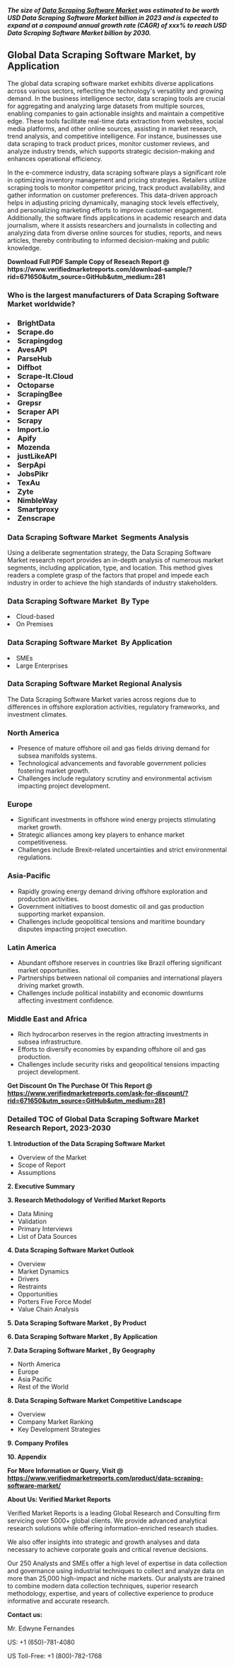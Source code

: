 <p><em><strong>The size of <a href="https://www.verifiedmarketreports.com/download-sample/?rid=671650&utm_source=GitHub&utm_medium=281" target="_blank">Data Scraping Software Market </a> was estimated to be worth USD Data Scraping Software Market billion in 2023 and is expected to expand at a compound annual growth rate (CAGR) of xxx% to reach USD Data Scraping Software Market billion by 2030.</strong></em><br /><h2>Global Data Scraping Software Market, by Application</h2><p>The global data scraping software market exhibits diverse applications across various sectors, reflecting the technology's versatility and growing demand. In the business intelligence sector, data scraping tools are crucial for aggregating and analyzing large datasets from multiple sources, enabling companies to gain actionable insights and maintain a competitive edge. These tools facilitate real-time data extraction from websites, social media platforms, and other online sources, assisting in market research, trend analysis, and competitive intelligence. For instance, businesses use data scraping to track product prices, monitor customer reviews, and analyze industry trends, which supports strategic decision-making and enhances operational efficiency.</p><p>In the e-commerce industry, data scraping software plays a significant role in optimizing inventory management and pricing strategies. Retailers utilize scraping tools to monitor competitor pricing, track product availability, and gather information on customer preferences. This data-driven approach helps in adjusting pricing dynamically, managing stock levels effectively, and personalizing marketing efforts to improve customer engagement. Additionally, the software finds applications in academic research and data journalism, where it assists researchers and journalists in collecting and analyzing data from diverse online sources for studies, reports, and news articles, thereby contributing to informed decision-making and public knowledge.</p></p><p id="" class=""><strong>Download Full PDF Sample Copy of Reseach Report @ <a target="">https://www.verifiedmarketreports.com/download-sample/?rid=671650&utm_source=GitHub&utm_medium=281</a></strong></p><h3 id="" class="">Who is the largest manufacturers of&nbsp;Data Scraping Software Market worldwide?</h3><h3 class=""></Li><Li>BrightData</Li><Li> Scrape.do</Li><Li> Scrapingdog</Li><Li> AvesAPI</Li><Li> ParseHub</Li><Li> Diffbot</Li><Li> Scrape-It.Cloud</Li><Li> Octoparse</Li><Li> ScrapingBee</Li><Li> Grepsr</Li><Li> Scraper API</Li><Li> Scrapy</Li><Li> Import.io</Li><Li> Apify</Li><Li> Mozenda</Li><Li> justLikeAPI</Li><Li> SerpApi</Li><Li> JobsPikr</Li><Li> TexAu</Li><Li> Zyte</Li><Li> NimbleWay</Li><Li> Smartproxy</Li><Li> Zenscrape</h3><h3 id="" class="">Data Scraping Software Market &nbsp;Segments Analysis</h3><p id="" class="">Using a deliberate segmentation strategy, the Data Scraping Software Market research report provides an in-depth analysis of numerous market segments, including application, type, and location. This method gives readers a complete grasp of the factors that propel and impede each industry in order to achieve the high standards of industry stakeholders.</p><h3 id="" class="">Data Scraping Software Market &nbsp;By Type</h3><p></Li><Li>Cloud-based</Li><Li> On Premises</p><h3 id="" class="">Data Scraping Software Market &nbsp;By Application</h3><p class=""></Li><Li>SMEs</Li><Li> Large Enterprises</p><h3 id="" class="">Data Scraping Software Market Regional Analysis</h3><p id="" class="">The Data Scraping Software Market varies across regions due to differences in offshore exploration activities, regulatory frameworks, and investment climates.</p><h3 id="" class="">North America</h3><ul><li>Presence of mature offshore oil and gas fields driving demand for subsea manifolds systems.</li><li>Technological advancements and favorable government policies fostering market growth.</li><li>Challenges include regulatory scrutiny and environmental activism impacting project development.</li></ul><h3 id="" class="">Europe</h3><ul><li>Significant investments in offshore wind energy projects stimulating market growth.</li><li>Strategic alliances among key players to enhance market competitiveness.</li><li>Challenges include Brexit-related uncertainties and strict environmental regulations.</li></ul><h3 id="" class="">Asia-Pacific</h3><ul><li>Rapidly growing energy demand driving offshore exploration and production activities.</li><li>Government initiatives to boost domestic oil and gas production supporting market expansion.</li><li>Challenges include geopolitical tensions and maritime boundary disputes impacting project execution.</li></ul><h3 id="" class="">Latin America</h3><ul><li>Abundant offshore reserves in countries like Brazil offering significant market opportunities.</li><li>Partnerships between national oil companies and international players driving market growth.</li><li>Challenges include political instability and economic downturns affecting investment confidence.</li></ul><h3 id="" class="">Middle East and Africa</h3><ul><li>Rich hydrocarbon reserves in the region attracting investments in subsea infrastructure.</li><li>Efforts to diversify economies by expanding offshore oil and gas production.</li><li>Challenges include security risks and geopolitical tensions impacting project development.</li></ul><p id="" class=""><strong>Get Discount On The Purchase Of This Report @ <a href="https://www.verifiedmarketreports.com/ask-for-discount/?rid=671650&utm_source=GitHub&utm_medium=281" target="_blank">https://www.verifiedmarketreports.com/ask-for-discount/?rid=671650&utm_source=GitHub&utm_medium=281</a></strong></p><h3 id="" class="">Detailed TOC of Global Data Scraping Software Market Research Report, 2023-2030</h3><p id="" class=""><strong>1. Introduction of the Data Scraping Software Market </strong></p><ul><li>Overview of the Market</li><li>Scope of Report</li><li>Assumptions</li></ul><p id="" class=""><strong>2. Executive Summary</strong></p><p id="" class=""><strong>3. Research Methodology of Verified Market Reports</strong></p><ul><li>Data Mining</li><li>Validation</li><li>Primary Interviews</li><li>List of Data Sources</li></ul><p id="" class=""><strong>4. Data Scraping Software Market Outlook</strong></p><ul><li>Overview</li><li>Market Dynamics</li><li>Drivers</li><li>Restraints</li><li>Opportunities</li><li>Porters Five Force Model</li><li>Value Chain Analysis</li></ul><p id="" class=""><strong>5. Data Scraping Software Market , By Product</strong></p><p id="" class=""><strong>6. Data Scraping Software Market , By Application</strong></p><p id="" class=""><strong>7. Data Scraping Software Market , By Geography</strong></p><ul><li>North America</li><li>Europe</li><li>Asia Pacific</li><li>Rest of the World</li></ul><p id="" class=""><strong>8. Data Scraping Software Market Competitive Landscape</strong></p><ul><li>Overview</li><li>Company Market Ranking</li><li>Key Development Strategies</li></ul><p id="" class=""><strong>9. Company Profiles</strong></p><p id="" class=""><strong>10. Appendix</strong></p><p id="" class=""><strong>For More Information or Query, Visit @ <a href="https://www.verifiedmarketreports.com/product/data-scraping-software-market/" target="_blank">https://www.verifiedmarketreports.com/product/data-scraping-software-market/</a></strong></p><p id="" class=""><strong>About Us: Verified Market Reports</strong></p><p id="" class="">Verified Market Reports is a leading Global Research and Consulting firm servicing over 5000+ global clients. We provide advanced analytical research solutions while offering information-enriched research studies.</p><p id="" class="">We also offer insights into strategic and growth analyses and data necessary to achieve corporate goals and critical revenue decisions.</p><p id="" class="">Our 250 Analysts and SMEs offer a high level of expertise in data collection and governance using industrial techniques to collect and analyze data on more than 25,000 high-impact and niche markets. Our analysts are trained to combine modern data collection techniques, superior research methodology, expertise, and years of collective experience to produce informative and accurate research.</p><p id="" class=""><strong>Contact us:</strong></p><p id="" class="">Mr. Edwyne Fernandes</p><p id="" class="">US: +1 (650)-781-4080</p><p id="" class="">US Toll-Free: +1 (800)-782-1768</p>
